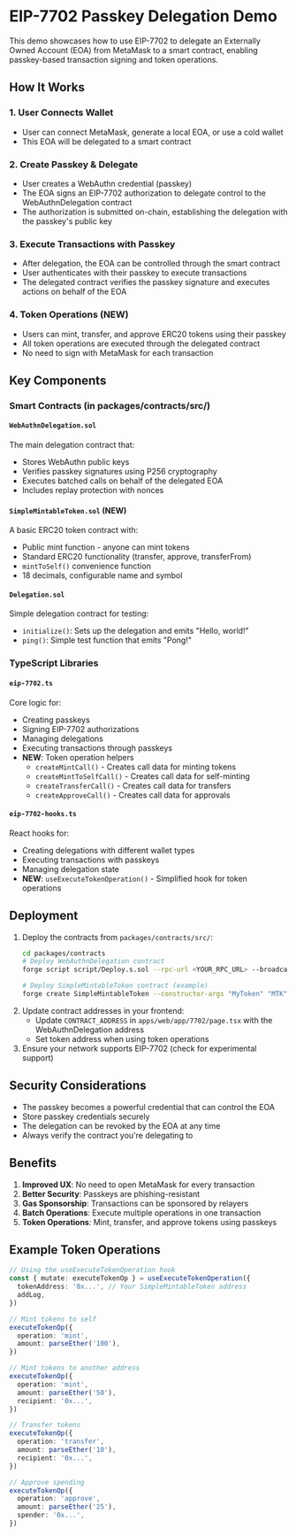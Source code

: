 # EIP-7702 Passkey Delegation Demo

This demo showcases how to use EIP-7702 to delegate an Externally Owned Account (EOA) from MetaMask to a smart contract, enabling passkey-based transaction signing and token operations.

## How It Works

### 1. **User Connects Wallet**
   - User can connect MetaMask, generate a local EOA, or use a cold wallet
   - This EOA will be delegated to a smart contract

### 2. **Create Passkey & Delegate**
   - User creates a WebAuthn credential (passkey)
   - The EOA signs an EIP-7702 authorization to delegate control to the WebAuthnDelegation contract
   - The authorization is submitted on-chain, establishing the delegation with the passkey's public key

### 3. **Execute Transactions with Passkey**
   - After delegation, the EOA can be controlled through the smart contract
   - User authenticates with their passkey to execute transactions
   - The delegated contract verifies the passkey signature and executes actions on behalf of the EOA

### 4. **Token Operations (NEW)**
   - Users can mint, transfer, and approve ERC20 tokens using their passkey
   - All token operations are executed through the delegated contract
   - No need to sign with MetaMask for each transaction

## Key Components

### Smart Contracts (in packages/contracts/src/)

#### `WebAuthnDelegation.sol`
The main delegation contract that:
- Stores WebAuthn public keys
- Verifies passkey signatures using P256 cryptography
- Executes batched calls on behalf of the delegated EOA
- Includes replay protection with nonces

#### `SimpleMintableToken.sol` (NEW)
A basic ERC20 token contract with:
- Public mint function - anyone can mint tokens
- Standard ERC20 functionality (transfer, approve, transferFrom)
- `mintToSelf()` convenience function
- 18 decimals, configurable name and symbol

#### `Delegation.sol`
Simple delegation contract for testing:
- `initialize()`: Sets up the delegation and emits "Hello, world!"
- `ping()`: Simple test function that emits "Pong!"

### TypeScript Libraries

#### `eip-7702.ts`
Core logic for:
- Creating passkeys
- Signing EIP-7702 authorizations
- Managing delegations
- Executing transactions through passkeys
- **NEW**: Token operation helpers
  - `createMintCall()` - Creates call data for minting tokens
  - `createMintToSelfCall()` - Creates call data for self-minting
  - `createTransferCall()` - Creates call data for transfers
  - `createApproveCall()` - Creates call data for approvals

#### `eip-7702-hooks.ts`
React hooks for:
- Creating delegations with different wallet types
- Executing transactions with passkeys
- Managing delegation state
- **NEW**: `useExecuteTokenOperation()` - Simplified hook for token operations

## Deployment

1. Deploy the contracts from `packages/contracts/src/`:
   ```bash
   cd packages/contracts
   # Deploy WebAuthnDelegation contract
   forge script script/Deploy.s.sol --rpc-url <YOUR_RPC_URL> --broadcast
   
   # Deploy SimpleMintableToken contract (example)
   forge create SimpleMintableToken --constructor-args "MyToken" "MTK" --rpc-url <YOUR_RPC_URL> --private-key <YOUR_PRIVATE_KEY>
   ```
2. Update contract addresses in your frontend:
   - Update `CONTRACT_ADDRESS` in `apps/web/app/7702/page.tsx` with the WebAuthnDelegation address
   - Set token address when using token operations
3. Ensure your network supports EIP-7702 (check for experimental support)

## Security Considerations

- The passkey becomes a powerful credential that can control the EOA
- Store passkey credentials securely
- The delegation can be revoked by the EOA at any time
- Always verify the contract you're delegating to

## Benefits

1. **Improved UX**: No need to open MetaMask for every transaction
2. **Better Security**: Passkeys are phishing-resistant
3. **Gas Sponsorship**: Transactions can be sponsored by relayers
4. **Batch Operations**: Execute multiple operations in one transaction
5. **Token Operations**: Mint, transfer, and approve tokens using passkeys

## Example Token Operations

```typescript
// Using the useExecuteTokenOperation hook
const { mutate: executeTokenOp } = useExecuteTokenOperation({
  tokenAddress: '0x...', // Your SimpleMintableToken address
  addLog,
})

// Mint tokens to self
executeTokenOp({
  operation: 'mint',
  amount: parseEther('100'),
})

// Mint tokens to another address
executeTokenOp({
  operation: 'mint',
  amount: parseEther('50'),
  recipient: '0x...',
})

// Transfer tokens
executeTokenOp({
  operation: 'transfer',
  amount: parseEther('10'),
  recipient: '0x...',
})

// Approve spending
executeTokenOp({
  operation: 'approve',
  amount: parseEther('25'),
  spender: '0x...',
})
```